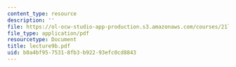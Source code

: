 ```yaml
---
content_type: resource
description: ''
file: https://ol-ocw-studio-app-production.s3.amazonaws.com/courses/21l-701-literary-interpretation-interpreting-poetry-fall-2003/b0a4bf9575318fb3b92293efc0cd8843_lecture9b.pdf
file_type: application/pdf
resourcetype: Document
title: lecture9b.pdf
uid: b0a4bf95-7531-8fb3-b922-93efc0cd8843
---
```

